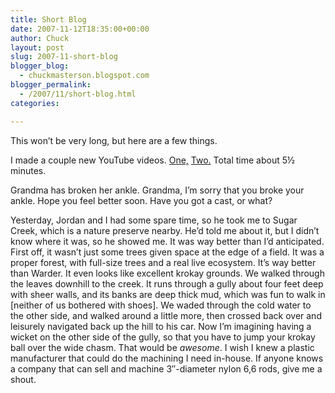 ```yaml
---
title: Short Blog
date: 2007-11-12T18:35:00+00:00
author: Chuck
layout: post
slug: 2007-11-short-blog
blogger_blog:
  - chuckmasterson.blogspot.com
blogger_permalink:
  - /2007/11/short-blog.html
categories:

---
```

This won’t be very long, but here are a few things.  

I made a couple new YouTube videos.
[One,](http://www.youtube.com/watch?v=VhA2Uur5TTQ)
[Two.](http://www.youtube.com/watch?v=nYFI-m-Xe3U) Total time about 5½ minutes.  

Grandma has broken her ankle. Grandma, I’m sorry that you broke your ankle.
Hope you feel better soon. Have you got a cast, or what?  

Yesterday, Jordan and I had some spare time, so he took me to Sugar Creek,
which is a nature preserve nearby. He’d told me about it, but I didn’t know
where it was, so he showed me. It was way better than I’d anticipated. First
off, it wasn’t just some trees given space at the edge of a field. It was a
proper forest, with full-size trees and a real live ecosystem. It’s way better
than Warder. It even looks like excellent krokay grounds. We walked through the
leaves downhill to the creek. It runs through a gully about four feet deep with
sheer walls, and its banks are deep thick mud, which was fun to walk in
[neither of us bothered with shoes]. We waded through the cold water to the
other side, and walked around a little more, then crossed back over and
leisurely navigated back up the hill to his car. Now I’m imagining having a
wicket on the other side of the gully, so that you have to jump your krokay
ball over the wide chasm. That would be _awesome_. I wish I knew a plastic
manufacturer that could do the machining I need in-house. If anyone knows a
company that can sell and machine 3&#8243;-diameter nylon 6,6 rods, give me a
shout.
